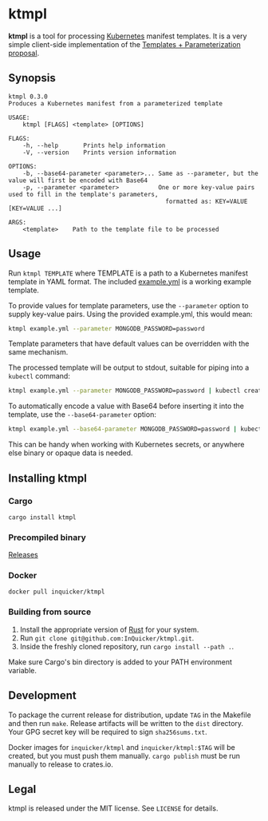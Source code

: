 # ktmpl

**ktmpl** is a tool for processing [Kubernetes](http://kubernetes.io/) manifest templates.
It is a very simple client-side implementation of the [Templates + Parameterization proposal](https://github.com/kubernetes/kubernetes/blob/master/docs/proposals/templates.md).

## Synopsis

```
ktmpl 0.3.0
Produces a Kubernetes manifest from a parameterized template

USAGE:
    ktmpl [FLAGS] <template> [OPTIONS]

FLAGS:
    -h, --help       Prints help information
    -V, --version    Prints version information

OPTIONS:
    -b, --base64-parameter <parameter>... Same as --parameter, but the value will first be encoded with Base64
    -p, --parameter <parameter>           One or more key-value pairs used to fill in the template's parameters,
                                            formatted as: KEY=VALUE [KEY=VALUE ...]

ARGS:
    <template>    Path to the template file to be processed
```

## Usage

Run `ktmpl TEMPLATE` where TEMPLATE is a path to a Kubernetes manifest template in YAML format.
The included [example.yml](example.yml) is a working example template.

To provide values for template parameters, use the `--parameter` option to supply key-value pairs.
Using the provided example.yml, this would mean:

``` bash
ktmpl example.yml --parameter MONGODB_PASSWORD=password
```

Template parameters that have default values can be overridden with the same mechanism.

The processed template will be output to stdout, suitable for piping into a `kubectl` command:

``` bash
ktmpl example.yml --parameter MONGODB_PASSWORD=password | kubectl create -f -
```

To automatically encode a value with Base64 before inserting it into the template, use the `--base64-parameter` option:

``` bash
ktmpl example.yml --base64-parameter MONGODB_PASSWORD=password | kubectl create -f -
```

This can be handy when working with Kubernetes secrets, or anywhere else binary or opaque data is needed.

## Installing ktmpl

### Cargo

```
cargo install ktmpl
```

### Precompiled binary

[Releases](https://github.com/InQuicker/ktmpl/releases)

### Docker

```
docker pull inquicker/ktmpl
```

### Building from source

1. Install the appropriate version of [Rust](https://www.rust-lang.org/) for your system.
2. Run `git clone git@github.com:InQuicker/ktmpl.git`.
3. Inside the freshly cloned repository, run `cargo install --path .`.

Make sure Cargo's bin directory is added to your PATH environment variable.

## Development

To package the current release for distribution, update `TAG` in the Makefile and then run `make`.
Release artifacts will be written to the `dist` directory.
Your GPG secret key will be required to sign `sha256sums.txt`.

Docker images for `inquicker/ktmpl` and `inquicker/ktmpl:$TAG` will be created, but you must push them manually.
`cargo publish` must be run manually to release to crates.io.

## Legal

ktmpl is released under the MIT license. See `LICENSE` for details.

